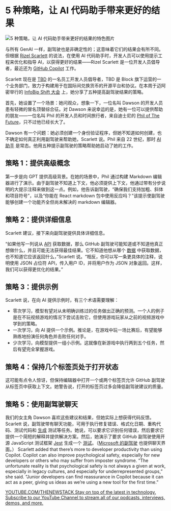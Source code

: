 # 5 种策略，让 AI 代码助手带来更好的结果

![5 种策略，让 AI 代码助手带来更好的结果的特色图片](https://cdn.thenewstack.io/media/2024/04/474ac28b-rizelscarlett-2-1024x768.jpg)

与所有 GenAI 一样，副驾驶也是非确定性的；这意味着它们的结果会有所不同。但根据 [Rizel Scarlett](https://www.linkedin.com/in/rizel-bobb-semple/) 的说法，在使用 AI 代码助手时，开发人员可以使用提示工程来优化和指导 AI，以获得更好的结果——Rizel Scarlett 是一位开发人员倡导者，最近还为 [GitHub Copilot](https://thenewstack.io/github-copilot-and-open-source-a-love-story-that-wont-end-well/) 工作。

Scarlett 现在是 [TBD](https://www.tbd.website/) 的一名员工开发人员倡导者，TBD 是 Block 旗下运营的一个业务部门，致力于构建用于在国际间兑换货币的开源平台和协议。在本周于迈阿密举行的 [InfoBip Shift 大会](https://shift.infobip.com/) 上，她分享了五种提高副驾驶结果的策略。

首先，她设置了一个场景：她问观众，想象一下，一位名叫 Dawson 的开发人员患有轻微的冒名顶替综合征。对 Dawson 来说幸运的是，她有一位可以提供帮助的朋友——一位名叫 Phil 的开发人员和时间旅行者，来自迪士尼的 [Phil of The Future](https://www.imdb.com/title/tt0340281/)，只不过他已经长大了。

Dawson 有一个问题：她必须创建一个身份验证程序，但她不知道如何创建，也不确定如何真正利用副驾驶来帮助她，Scarlett 说。Phil 来自 22 世纪，那时 [AI 助手](https://thenewstack.io/meet-the-star-member-of-the-it-team-the-ai-assistant/) 是常态。他用五种提示副驾驶的策略帮助她启动了她的工作。

## 策略 1：提供高级概念

第一步是向 GPT 提供高级背景。在她的场景中，Phil 通过构建 Markdown 编辑器进行了演示。由于副驾驶不知道上下文，他必须提供上下文，他通过带有分步说明的大提示注释来做到这一点。例如，他告诉副驾驶，“确保我们支持加粗、斜体和项目符号”，以及“你能在 React markdown 包中使用反应吗？”该提示使副驾驶能够创建一个功能齐全但尚未解决的 markdown 编辑器。

## 策略 2：提供详细信息

Scarlett 建议，接下来向副驾驶提供具体详细信息。

“如果他写一列说从 [API](https://thenewstack.io/api-design-is-pretty-bad-heres-how-to-fix-it/) 获取数据，那么 GitHub 副驾驶可能知道或不知道他真正想做什么，并且可能无法获得最佳结果。它不知道他想从哪个 [数据](https://thenewstack.io/sir-tim-berners-lees-solid-protocol-puts-data-back-in-the-control-of-the-end-user/) 中获取数据，也不知道它应该返回什么，”Scarlett 说。“相反，你可以写一条更具体的注释，说明使用 JSON 占位符 API，传入用户 ID，并将用户作为 JSON 对象返回。这样，我们可以获得更优化的结果。”

## 策略 3：提供示例

Scarlett 说，在向 AI 提供示例时，有三个术语需要理解：

- 零次学习，模型有望对从未明确训练过的任务做出正确的预测。一个人的例子是在不玩视频游戏的情况下尝试击败它，但使用游戏玩家从之前的视频游戏中学到的策略。
- 一次学习，向 AI 提供一个示例。推论是，在游戏中玩一场比赛后，有望能够熟练地扮演任何角色并击败任何对手。
- 少次学习，向模型提供一组小示例。这就像在新游戏中执行两到五个任务，然后有望完全掌握游戏。

## 策略 4：保持几个标签页处于打开状态

这可能有点令人惊讶，但保持编辑器中打开一个或两个标签页允许 GitHub 副驾驶从标签页中获取上下文。她警告说，打开的标签页过多会降低副驾驶建议的质量。

## 策略 5：使用副驾驶聊天

我们的女主角 Dawson 喜欢这些建议和结果，但她实际上想获得代码反馈。Scarlett 说，副驾驶带有聊天功能，可用于执行修复错误、格式化日期、重构代码、测试代码和 [生成](https://thenewstack.io/make-your-dev-life-easier-by-generating-tests-with-codiumai/) 测试等任务。她说，可以要求它识别任何错误，然后要求它提供一个简短的解释并提供解决方案。然后，她演示了要求 GitHub 副驾驶使用开源 JavaScript 测试框架 [Jest](https://thenewstack.io/jest-metas-javascript-testing-framework-joins-openjs/) 生成一个 [测试](https://thenewstack.io/microsoft-one-ups-google-with-copilot-stack-for-developers/)。（[Microsoft 的副驾驶](https://thenewstack.io/microsoft-one-ups-google-with-copilot-stack-for-developers/) 也提供聊天界面。）
Scarlett added that there’s more to developer productivity than using Copilot. Copilot can also improve psychological safety, especially for new developers or others who may suffer from imposter syndrome. “The unfortunate reality is that psychological safety is not always a given at work, especially in legacy cultures, and especially for underrepresented groups,” she said. “Junior developers can find reassurance in Copilot because it can act as a peer, giving us ideas as we’re using a new tool for the first time.”

[
YOUTUBE.COM/THENEWSTACK
Stay on top of the latest in technology. Subscribe to our YouTube Channel to stream all of our podcasts, interviews, demos, and more.
](https://youtube.com/thenewstack?sub_confirmation=1)